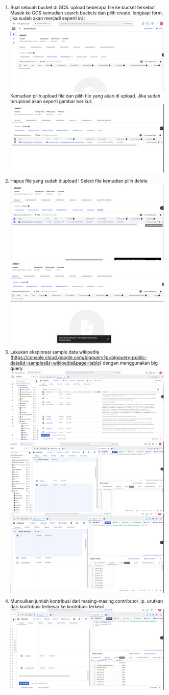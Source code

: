 1. Buat sebuah bucket di GCS. upload beberapa file ke bucket tersebut 
    Masuk ke GCS kemudian search buckets dan pilih create. lengkapi form, jika sudah akan menjadi seperti ini :
    ![Alt text](image.png)
    Kemudian pilih upload file dan pilih file yang akan di upload. Jika sudah terupload akan seperti gambar berikut:
    ![Alt text](image-1.png)

2. Hapus file yang sudah diupload !
    Select file kemudian pilih delete
    ![Alt text](image-2.png)
    ![Alt text](image-3.png)

3. Lakukan eksplorasi sample data wikipedia (https://console.cloud.google.com/bigquery?p=bigquery-public-data&d=samples&t=wikipedia&page=table) dengan menggunakan big query 
    ![Alt text](image-4.png)
    ![Alt text](image-5.png)
    ![Alt text](image-6.png)

4. Munculkan jumlah kontribusi dari masing-masing contributor_ip. urutkan dari kontribusi terbesar ke kontribusi terkecil 
    ![Alt text](image-7.png)